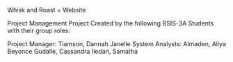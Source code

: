 Whisk and Roast = Website

Project Management Project 
 Created by the following BSIS-3A Students with their group roles:

 Project Manager:  Tiamson, Dannah Janelle
 System Analysts:  Almaden, Aliya Beyonce
                   Gudalle, Cassandra
                   Iledan, Samatha
 
